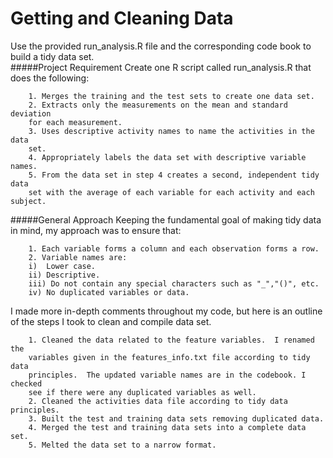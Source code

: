 # Getting and Cleaning Data
Use the provided run_analysis.R file and the corresponding code book to build a tidy data set.  
#####Project Requirement
Create one R script called run_analysis.R that does the following:





        1. Merges the training and the test sets to create one data set.
        2. Extracts only the measurements on the mean and standard deviation
        for each measurement.
        3. Uses descriptive activity names to name the activities in the data 
        set.
        4. Appropriately labels the data set with descriptive variable names.
        5. From the data set in step 4 creates a second, independent tidy data 
        set with the average of each variable for each activity and each subject.
#####General Approach
Keeping the fundamental goal of making tidy data in mind, my approach was to ensure 
that:



        1. Each variable forms a column and each observation forms a row.
        2. Variable names are: 
        i)  Lower case. 
        ii) Descriptive.
        iii) Do not contain any special characters such as "_","()", etc.
        iv) No duplicated variables or data.  
        
I made more in-depth comments throughout my code, but here is an outline of
the steps I took to clean and compile data set.



        1. Cleaned the data related to the feature variables.  I renamed the 
        variables given in the features_info.txt file according to tidy data
        principles.  The updated variable names are in the codebook. I checked
        see if there were any duplicated variables as well.  
        2. Cleaned the activities data file according to tidy data principles.
        3. Built the test and training data sets removing duplicated data.
        4. Merged the test and training data sets into a complete data set.
        5. Melted the data set to a narrow format.
